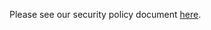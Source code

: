 Please see our security policy document [here](https://github.com/inuraorg/.github/blob/main/SECURITY.md).

